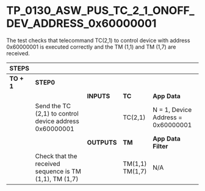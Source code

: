 
# TP_0130_ASW_PUS_TC_2_1_ONOFF_DEV_ADDRESS_0x60000001

The test checks that telecommand TC(2,1) to control device with address
0x60000001 is executed correctly and the TM (1,1) and TM (1,7) are received.

| STEPS | | | | |
|-------|-|-|-|-|
| **TO + 1** | **STEP0** | | | |
| | | **INPUTS** | **TC** | **App Data** |
| | Send the TC (2,1) to control device address 0x60000001 | | TC(2,1) | N = 1, Device Address = 0x60000001 |
| | | **OUTPUTS** | **TM** | **App Data Filter** |
| | Check that the received sequence is TM (1,1), TM (1,7) | | TM(1,1)<br>TM(1,7) | N/A | 